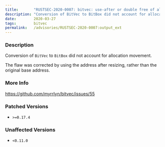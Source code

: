 ```yaml
---
title:       "RUSTSEC-2020-0007: bitvec: use-after or double free of allocated memory"
description: "Conversion of BitVec to BitBox did not account for allocation movement. The flaw was corrected by using the address after resizing, rather than the original base address."
date:        2020-03-27
tags:        bitvec
permalink:   /advisories/RUSTSEC-2020-0007:output_ext
---
```


### Description

Conversion of `BitVec` to `BitBox` did not account for allocation movement.

The flaw was corrected by using the address after resizing, rather than the original base address.

### More Info

<https://github.com/myrrlyn/bitvec/issues/55>

### Patched Versions

- `>=0.17.4`



### Unaffected Versions

- `<0.11.0`
